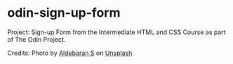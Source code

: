 # odin-sign-up-form
Project: Sign-up Form from the Intermediate HTML and CSS Course as part of The Odin Project.

Credits:
Photo by <a href="https://unsplash.com/@aldebarans?utm_content=creditCopyText&utm_medium=referral&utm_source=unsplash">Aldebaran S</a> on <a href="https://unsplash.com/photos/purple-and-black-galaxy-illustration-uXchDIKs4qI?utm_content=creditCopyText&utm_medium=referral&utm_source=unsplash">Unsplash</a>

